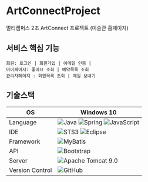 # ArtConnectProject
멀티캠퍼스 2조 ArtConnect 프로젝트 (미술관 홈페이지)


## 서비스 핵심 기능
```
회원: 로그인 | 회원가입 | 이메일 인증 | 
마이페이지: 좋아요 조회 | 예약목록 조회
관리자페이지 : 회원목록 조회 | 메일 보내기
```

## 기술스택
OS | Windows 10
--- | --- |
Language | ![Java](https://img.shields.io/badge/JAVA-000?style=for-the-badge&logo=java&logoColor=white) ![Spring](https://img.shields.io/badge/Spring-000?style=for-the-badge&logo=spring&logoColor=white) ![JavaScript](https://img.shields.io/badge/javascript-000?style=for-the-badge&logo=javascript&logoColor=white)
IDE | ![STS3](https://img.shields.io/badge/STS4-000?style=for-the-badge&logo=spring&logoColor=white) ![Eclipse](https://img.shields.io/badge/Eclipse-000?style=for-the-badge&logo=eclipseide&logoColor=white)
Framework |  ![MyBatis](https://img.shields.io/badge/Mybatis-d40000?style=for-the-badge)
API | ![Bootstrap](https://img.shields.io/badge/Bootstrap-7952B3?style=for-the-badge&logo=bootstrap&logoColor=white)
Server |![Apache Tomcat 9.0](https://img.shields.io/badge/Apache%20Tomcat%20-F8DC75?style=for-the-badge&logo=apachetomcat&logoColor=black)
Version Control | ![GitHub](https://img.shields.io/badge/GitHub-181717?style=for-the-badge&logo=GitHub&logoColor=white)
